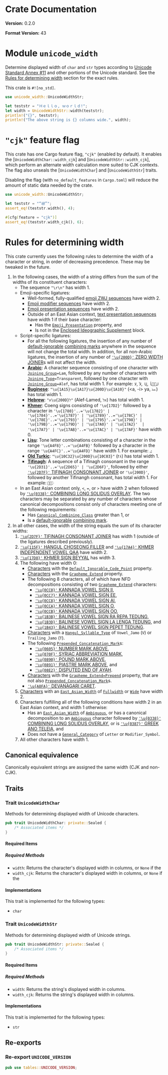 # Crate Documentation

**Version:** 0.2.0

**Format Version:** 43

# Module `unicode_width`

Determine displayed width of `char` and `str` types according to
[Unicode Standard Annex #11](http://www.unicode.org/reports/tr11/)
and other portions of the Unicode standard.
See the [Rules for determining width](#rules-for-determining-width) section
for the exact rules.

This crate is `#![no_std]`.

```rust
use unicode_width::UnicodeWidthStr;

let teststr = "Ｈｅｌｌｏ, ｗｏｒｌｄ!";
let width = UnicodeWidthStr::width(teststr);
println!("{}", teststr);
println!("The above string is {} columns wide.", width);
```

# `"cjk"` feature flag

This crate has one Cargo feature flag, `"cjk"`
(enabled by default).
It enables the [`UnicodeWidthChar::width_cjk`]
and [`UnicodeWidthStr::width_cjk`],
which perform an alternate width calculation
more suited to CJK contexts. The flag also unseals the
[`UnicodeWidthChar`] and [`UnicodeWidthStr`] traits.

Disabling the flag (with `no_default_features` in `Cargo.toml`)
will reduce the amount of static data needed by the crate.

```rust
use unicode_width::UnicodeWidthStr;

let teststr = "“𘀀”";
assert_eq!(teststr.width(), 4);

#[cfg(feature = "cjk")]
assert_eq!(teststr.width_cjk(), 6);
```

# Rules for determining width

This crate currently uses the following rules to determine the width of a
character or string, in order of decreasing precedence. These may be tweaked in the future.

1. In the following cases, the width of a string differs from the sum of the widths of its constituent characters:
   - The sequence `"\r\n"` has width 1.
   - Emoji-specific ligatures:
     - Well-formed, fully-qualified [emoji ZWJ sequences] have width 2.
     - [Emoji modifier sequences] have width 2.
     - [Emoji presentation sequences] have width 2.
     - Outside of an East Asian context, [text presentation sequences] have width 1 if their base character:
       - Has the [`Emoji_Presentation`] property, and
       - Is not in the [Enclosed Ideographic Supplement] block.
   - Script-specific ligatures:
     - For all the following ligatures, the insertion of any number of [default-ignorable][`Default_Ignorable_Code_Point`]
       [combining marks] anywhere in the sequence will not change the total width. In addition, for all non-Arabic
       ligatures, the insertion of any number of [`'\u{200D}'` ZERO WIDTH JOINER](https://www.unicode.org/versions/Unicode15.0.0/ch23.pdf#G23126)s
       will not affect the width.
     - **[Arabic]**: A character sequence consisting of one character with [`Joining_Group`]`=Lam`,
       followed by any number of characters with [`Joining_Type`]`=Transparent`, followed by one character
       with [`Joining_Group`]`=Alef`, has total width 1. For example: `لا`‎, `لآ`‎, `ڸا`‎, `لٟٞأ`
     - **[Buginese]**: `"\u{1A15}\u{1A17}\u{200D}\u{1A10}"` (<a, -i> ya, `ᨕᨗ‍ᨐ`) has total width 1.
     - **[Hebrew]**: `"א\u{200D}ל"` (Alef-Lamed, `א‍ל`) has total width 1.
     - **[Khmer]**: Coeng signs consisting of `'\u{17D2}'` followed by a character in
       `'\u{1780}'..='\u{1782}' | '\u{1784}'..='\u{1787}' | '\u{1789}'..='\u{178C}' | '\u{178E}'..='\u{1793}' | '\u{1795}'..='\u{1798}' | '\u{179B}'..='\u{179D}' | '\u{17A0}' | '\u{17A2}'  | '\u{17A7}' | '\u{17AB}'..='\u{17AC}' | '\u{17AF}'`
       have width 0.
     - **[Lisu]**: Tone letter combinations consisting of a character in the range `'\u{A4F8}'..='\u{A4FB}'`
       followed by a character in the range `'\u{A4FC}'..='\u{A4FD}'` have width 1. For example: `ꓹꓼ`
     - **[Old Turkic]**: `"\u{10C32}\u{200D}\u{10C03}"` (`𐰲‍𐰃`) has total width 1.
     - **[Tifinagh]**: A sequence of a Tifinagh consonant in the range `'\u{2D31}'..='\u{2D65}' | '\u{2D6F}'`, followed by either
       [`'\u{2D7F}'` TIFINAGH CONSONANT JOINER] or `'\u{200D}'`, followed by another Tifinangh consonant, has total width 1.
       For example: `ⵏ⵿ⴾ`
   - In an East Asian context only, `<`, `=`, or `>` have width 2 when followed by [`'\u{0338}'` COMBINING LONG SOLIDUS OVERLAY].
     The two characters may be separated by any number of characters whose canonical decompositions consist only of characters meeting
     one of the following requirements:
     - Has [`Canonical_Combining_Class`] greater than 1, or
     - Is a [default-ignorable][`Default_Ignorable_Code_Point`] [combining mark][combining marks].
2. In all other cases, the width of the string equals the sum of its character widths:
   1. [`'\u{2D7F}'` TIFINAGH CONSONANT JOINER] has width 1 (outside of the ligatures described previously).
   2. [`'\u{115F}'` HANGUL CHOSEONG FILLER](https://util.unicode.org/UnicodeJsps/character.jsp?a=115F) and
      [`'\u{17A4}'` KHMER INDEPENDENT VOWEL QAA](https://util.unicode.org/UnicodeJsps/character.jsp?a=17A4) have width 2.
   3. [`'\u{17D8}'` KHMER SIGN BEYYAL](https://util.unicode.org/UnicodeJsps/character.jsp?a=17D8) has width 3.
   4. The following have width 0:
      - [Characters](https://util.unicode.org/UnicodeJsps/list-unicodeset.jsp?a=%5Cp%7BDefault_Ignorable_Code_Point%7D)
        with the [`Default_Ignorable_Code_Point`] property.
      - [Characters](https://util.unicode.org/UnicodeJsps/list-unicodeset.jsp?a=%5Cp%7BGrapheme_Extend%7D)
        with the [`Grapheme_Extend`] property.
      - The following 8 characters, all of which have NFD decompositions consisting of two [`Grapheme_Extend`] characters:
        - [`'\u{0CC0}'` KANNADA VOWEL SIGN II](https://util.unicode.org/UnicodeJsps/character.jsp?a=0CC0),
        - [`'\u{0CC7}'` KANNADA VOWEL SIGN EE](https://util.unicode.org/UnicodeJsps/character.jsp?a=0CC7),
        - [`'\u{0CC8}'` KANNADA VOWEL SIGN AI](https://util.unicode.org/UnicodeJsps/character.jsp?a=0CC8),
        - [`'\u{0CCA}'` KANNADA VOWEL SIGN O](https://util.unicode.org/UnicodeJsps/character.jsp?a=0CCA),
        - [`'\u{0CCB}'` KANNADA VOWEL SIGN OO](https://util.unicode.org/UnicodeJsps/character.jsp?a=0CCB),
        - [`'\u{1B3B}'` BALINESE VOWEL SIGN RA REPA TEDUNG](https://util.unicode.org/UnicodeJsps/character.jsp?a=1B3B),
        - [`'\u{1B3D}'` BALINESE VOWEL SIGN LA LENGA TEDUNG](https://util.unicode.org/UnicodeJsps/character.jsp?a=1B3D), and
        - [`'\u{1B43}'` BALINESE VOWEL SIGN PEPET TEDUNG](https://util.unicode.org/UnicodeJsps/character.jsp?a=1B43).
      - [Characters](https://util.unicode.org/UnicodeJsps/list-unicodeset.jsp?a=%5Cp%7BHangul_Syllable_Type%3DV%7D%5Cp%7BHangul_Syllable_Type%3DT%7D)
        with a [`Hangul_Syllable_Type`] of `Vowel_Jamo` (`V`) or `Trailing_Jamo` (`T`).
      - The following [`Prepended_Concatenation_Mark`]s:
        - [`'\u{0605}'` NUMBER MARK ABOVE](https://util.unicode.org/UnicodeJsps/character.jsp?a=0605),
        - [`'\u{070F}'` SYRIAC ABBREVIATION MARK](https://util.unicode.org/UnicodeJsps/character.jsp?a=070F),
        - [`'\u{0890}'` POUND MARK ABOVE](https://util.unicode.org/UnicodeJsps/character.jsp?a=0890),
        - [`'\u{0891}'` PIASTRE MARK ABOVE](https://util.unicode.org/UnicodeJsps/character.jsp?a=0891), and
        - [`'\u{08E2}'` DISPUTED END OF AYAH](https://util.unicode.org/UnicodeJsps/character.jsp?a=08E2).
      - [Characters](https://util.unicode.org/UnicodeJsps/list-unicodeset.jsp?a=%5Cp%7BGrapheme_Cluster_Break%3DPrepend%7D-%5Cp%7BPrepended_Concatenation_Mark%7D)
        with the [`Grapheme_Extend=Prepend`] property, that are not also [`Prepended_Concatenation_Mark`]s.
      - [`'\u{A8FA}'` DEVANAGARI CARET](https://util.unicode.org/UnicodeJsps/character.jsp?a=A8FA).
   5. [Characters](https://util.unicode.org/UnicodeJsps/list-unicodeset.jsp?a=%5Cp%7BEast_Asian_Width%3DF%7D%5Cp%7BEast_Asian_Width%3DW%7D)
      with an [`East_Asian_Width`] of [`Fullwidth`] or [`Wide`] have width 2.
   6. Characters fulfilling all of the following conditions have width 2 in an East Asian context, and width 1 otherwise:
      - Has an [`East_Asian_Width`] of [`Ambiguous`], or
        has a canonical decomposition to an [`Ambiguous`] character followed by [`'\u{0338}'` COMBINING LONG SOLIDUS OVERLAY], or
        is [`'\u{0387}'` GREEK ANO TELEIA](https://util.unicode.org/UnicodeJsps/character.jsp?a=0387), and
      - Does not have a [`General_Category`] of `Letter` or `Modifier_Symbol`.
   7. All other characters have width 1.

[`'\u{0338}'` COMBINING LONG SOLIDUS OVERLAY]: https://util.unicode.org/UnicodeJsps/character.jsp?a=0338
[`'\u{2D7F}'` TIFINAGH CONSONANT JOINER]: https://util.unicode.org/UnicodeJsps/character.jsp?a=2D7F

[`Canonical_Combining_Class`]: https://www.unicode.org/versions/Unicode15.0.0/ch03.pdf#G50313
[`Default_Ignorable_Code_Point`]: https://www.unicode.org/versions/Unicode15.0.0/ch05.pdf#G40095
[`East_Asian_Width`]: https://www.unicode.org/reports/tr11/#ED1
[`Emoji_Presentation`]: https://unicode.org/reports/tr51/#def_emoji_presentation
[`General_Category`]: https://www.unicode.org/versions/Unicode15.0.0/ch04.pdf#G124142
[`Grapheme_Extend=Prepend`]: https://www.unicode.org/reports/tr29/#Prepend
[`Grapheme_Extend`]: https://www.unicode.org/versions/Unicode15.0.0/ch03.pdf#G52443
[`Hangul_Syllable_Type`]: https://www.unicode.org/versions/Unicode15.0.0/ch03.pdf#G45593
[`Joining_Group`]: https://www.unicode.org/versions/Unicode14.0.0/ch09.pdf#G36862
[`Joining_Type`]: http://www.unicode.org/versions/Unicode15.0.0/ch09.pdf#G50009
[`Prepended_Concatenation_Mark`]: https://www.unicode.org/versions/Unicode15.0.0/ch23.pdf#G37908
[`Script`]: https://www.unicode.org/reports/tr24/#Script

[`Fullwidth`]: https://www.unicode.org/reports/tr11/#ED2
[`Wide`]: https://www.unicode.org/reports/tr11/#ED4
[`Ambiguous`]: https://www.unicode.org/reports/tr11/#ED6

[combining marks]: https://www.unicode.org/versions/Unicode15.0.0/ch03.pdf#G30602

[emoji ZWJ sequences]: https://www.unicode.org/reports/tr51/#def_emoji_sequence
[Emoji modifier sequences]: https://www.unicode.org/reports/tr51/#def_emoji_modifier_sequence
[Emoji presentation sequences]: https://unicode.org/reports/tr51/#def_emoji_presentation_sequence
[text presentation sequences]: https://unicode.org/reports/tr51/#def_text_presentation_sequence

[Enclosed Ideographic Supplement]: https://unicode.org/charts/nameslist/n_1F200.html

[Arabic]: https://www.unicode.org/versions/Unicode15.0.0/ch09.pdf#G7480
[Buginese]: https://www.unicode.org/versions/Unicode15.0.0/ch17.pdf#G26743
[Hebrew]: https://www.unicode.org/versions/Unicode15.0.0/ch09.pdf#G6528
[Khmer]: https://www.unicode.org/versions/Unicode15.0.0/ch16.pdf#G64642
[Lisu]: https://www.unicode.org/versions/Unicode15.0.0/ch18.pdf#G44587
[Old Turkic]: https://www.unicode.org/versions/Unicode15.0.0/ch14.pdf#G41975
[Tifinagh]: http://www.unicode.org/versions/Unicode15.0.0/ch19.pdf#G43184


## Canonical equivalence

Canonically equivalent strings are assigned the same width (CJK and non-CJK).

## Traits

### Trait `UnicodeWidthChar`

Methods for determining displayed width of Unicode characters.

```rust
pub trait UnicodeWidthChar: private::Sealed {
    /* Associated items */
}
```

#### Required Items

##### Required Methods

- `width`: Returns the character's displayed width in columns, or `None` if the
- `width_cjk`: Returns the character's displayed width in columns, or `None` if the

#### Implementations

This trait is implemented for the following types:

- `char`

### Trait `UnicodeWidthStr`

Methods for determining displayed width of Unicode strings.

```rust
pub trait UnicodeWidthStr: private::Sealed {
    /* Associated items */
}
```

#### Required Items

##### Required Methods

- `width`: Returns the string's displayed width in columns.
- `width_cjk`: Returns the string's displayed width in columns.

#### Implementations

This trait is implemented for the following types:

- `str`

## Re-exports

### Re-export `UNICODE_VERSION`

```rust
pub use tables::UNICODE_VERSION;
```

